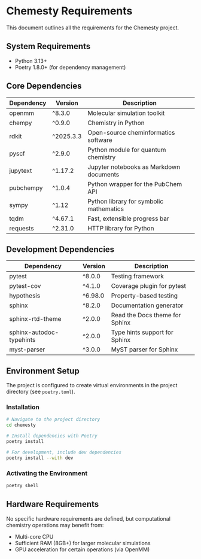 # Chemesty Requirements

This document outlines all the requirements for the Chemesty project.

## System Requirements

- Python 3.13+
- Poetry 1.8.0+ (for dependency management)

## Core Dependencies

| Dependency | Version | Description |
|------------|---------|-------------|
| openmm | ^8.3.0 | Molecular simulation toolkit |
| chempy | ^0.9.0 | Chemistry in Python |
| rdkit | ^2025.3.3 | Open-source cheminformatics software |
| pyscf | ^2.9.0 | Python module for quantum chemistry |
| jupytext | ^1.17.2 | Jupyter notebooks as Markdown documents |
| pubchempy | ^1.0.4 | Python wrapper for the PubChem API |
| sympy | ^1.12 | Python library for symbolic mathematics |
| tqdm | ^4.67.1 | Fast, extensible progress bar |
| requests | ^2.31.0 | HTTP library for Python |

## Development Dependencies

| Dependency | Version | Description |
|------------|---------|-------------|
| pytest | ^8.0.0 | Testing framework |
| pytest-cov | ^4.1.0 | Coverage plugin for pytest |
| hypothesis | ^6.98.0 | Property-based testing |
| sphinx | ^8.2.0 | Documentation generator |
| sphinx-rtd-theme | ^2.0.0 | Read the Docs theme for Sphinx |
| sphinx-autodoc-typehints | ^2.0.0 | Type hints support for Sphinx |
| myst-parser | ^3.0.0 | MyST parser for Sphinx |

## Environment Setup

The project is configured to create virtual environments in the project directory (see `poetry.toml`).

### Installation

```bash
# Navigate to the project directory
cd chemesty

# Install dependencies with Poetry
poetry install

# For development, include dev dependencies
poetry install --with dev
```

### Activating the Environment

```bash
poetry shell
```

## Hardware Requirements

No specific hardware requirements are defined, but computational chemistry operations may benefit from:
- Multi-core CPU
- Sufficient RAM (8GB+) for larger molecular simulations
- GPU acceleration for certain operations (via OpenMM)